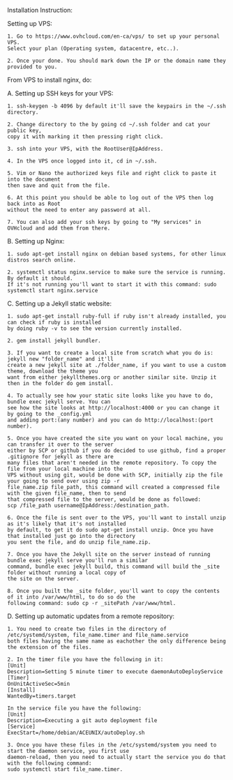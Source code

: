 Installation Instruction:

Setting up VPS:

	1. Go to https://www.ovhcloud.com/en-ca/vps/ to set up your personal VPS. 
	Select your plan (Operating system, datacentre, etc..).

	2. Once your done. You should mark down the IP or the domain name they provided to you.


From VPS to install nginx, do: 

A. Setting up SSH keys for your VPS:

	1. ssh-keygen -b 4096 by default it'll save the keypairs in the ~/.ssh directory.
	
	2. Change directory to the by going cd ~/.ssh folder and cat your public key, 
	copy it with marking it then pressing right click.

	3. ssh into your VPS, with the RootUser@IpAddress.

	4. In the VPS once logged into it, cd in ~/.ssh.

	5. Vim or Nano the authorized keys file and right click to paste it into the document 
	then save and quit from the file.

	6. At this point you should be able to log out of the VPS then log back into as Root 
	without the need to enter any password at all.

	7. You can also add your ssh keys by going to "My services" in OVHcloud and add them from there.
	

B. Setting up Nginx:

	1. sudo apt-get install nginx on debian based systems, for other linux distros search online.

	2. systemctl status nginx.service to make sure the service is running. By default it should.
	If it's not running you'll want to start it with this command: sudo systemctl start nginx.service


C. Setting up a Jekyll static website:

	1. sudo apt-get install ruby-full if ruby isn't already installed, you can check if ruby is installed 
	by doing ruby -v to see the version currently installed.

	2. gem install jekyll bundler. 

	3. If you want to create a local site from scratch what you do is: jekyll new "folder_name" and it'll 
	create a new jekyll site at ./folder_name, if you want to use a custom theme, download the theme you 
	want from either jekyllthemes.org or another similar site. Unzip it then in the folder do gem install.

	4. To actually see how your static site looks like you have to do, bundle exec jekyll serve. You can 
	see how the site looks at http://localhost:4000 or you can change it by going to the _config.yml
	and adding port:(any number) and you can do http://localhost:(port number).

	5. Once you have created the site you want on your local machine, you can transfer it over to the server 
	either by SCP or github if you do decided to use github, find a proper .gitignore for jekyll as there are 
	many files that aren't needed in the remote repository. To copy the file from your local machine into the 
	VPS without using git, would be done with SCP, initially zip the file your going to send over using zip -r 
	file_name.zip file_path, this command will created a compressed file with the given file_name, then to send 
	that compressed file to the server, would be done as followed: 
	scp /file_path username@IpAddress:/destination_path.

	6. Once the file is sent over to the VPS, you'll want to install unzip as it's likely that it's not installed 
	by default, to get it do sudo apt-get install unzip. Once you have that installed just go into the directory 
	you sent the file, and do unzip file_name.zip.

	7. Once you have the Jekyll site on the server instead of running bundle exec jekyll serve you'll run a similar 
	command, bundle exec jekyll build, this command will build the _site folder without running a local copy of 
	the site on the server.

	8. Once you built the _site folder, you'll want to copy the contents of it into /var/www/html, to do so do the 
	following command: sudo cp -r _sitePath /var/www/html.
	
D. Setting up automatic updates from a remote repository:
	
	1. You need to create two files in the directory of /etc/systemd/system, file_name.timer and file_name.service 
	both files having the same name as eachother the only difference being the extension of the files.
	
	2. In the timer file you have the following in it:
	[Unit]
	Description=Setting 5 minute timer to execute daemonAutoDeployService
	[Timer]
	OnUnitActiveSec=5min
	[Install]
	WantedBy=timers.target

	In the service file you have the following:
	[Unit]
	Description=Executing a git auto deployment file
	[Service]
	ExecStart=/home/debian/ACEUNIX/autoDeploy.sh
	
	3. Once you have these files in the /etc/systemd/system you need to start the daemon service, you first use
	daemon-reload, then you need to actually start the service you do that with the following command: 
	sudo systemctl start file_name.timer.
